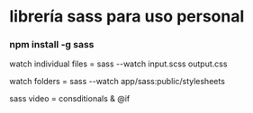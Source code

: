 # librería sass para uso personal

### npm install -g sass 

watch individual files = sass --watch input.scss output.css

watch folders = sass --watch app/sass:public/stylesheets

sass video = consditionals & @if